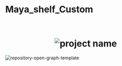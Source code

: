 # Maya_shelf_Custom
 
<h1 align="center">
  <br>
  <img src="[https://cdn.pixabay.com/photo/2015/04/23/22/00/tree-736885_1280.jpg](https://upload.wikimedia.org/wikipedia/commons/thumb/5/5f/Burg_Altguttenberg.jpg/1920px-Burg_Altguttenberg.jpg)" alt="project name">
  <br>
</h1>


![repository-open-graph-template](https://github.com/ThomasSchienagel/Maya_shelf_Custom/assets/135319899/c60bc3c6-dd06-4bde-b3e9-c3fd48480eb0)
